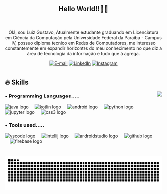 <h2 align="center">Hello World!!👋🏽</h2>

###

<br clear="both">

<p align="center">Olá, sou Luiz Gustavo, Atualmente estudante graduando em Licenciatura em Ciência da Computação pela Universidade Federal da Paraíba - Campus IV, possuo diploma tecnico em Redes de Computadores, me interesso constantemente em expandir horizontes do meu conhecimento no que diz a área de tecnologia da informação e tudo que à agrega. 

<!-- [<h1 align="center"> -->

<div align="center">
  
[![E-mail](https://img.shields.io/badge/-Email-000?style=for-the-badge&logo=microsoft-outlook&logoColor=00ccff&color:FFF)](mailto:luiz.santos@dcx.ufpb.br)
[![LinkedIn](https://img.shields.io/badge/-LinkedIn-000?style=for-the-badge&logo=linkedin&logoColor=00ccff&color:FFF)](https:///www.linkedin.com/in/dutavolg12/)
[![Instagram](https://img.shields.io/badge/-Instagram-000?style=for-the-badge&logo=instagram&logoColor=00ccff&color:FFF)](https://www.instagram.com/dutavo_lg12/)

</div>
<!--</h1>-->

#
<!-- STATUS GITHUB
<div style="text-align: center;" align="center">
  <h3> ___Dutavo's GitHub Stats___ </h3> -->
  
<div align="center">
  <!--<img src="https://github-readme-stats.vercel.app/api?username=Dutavo&hide_title=false&hide_rank=false&show_icons=false&include_all_commits=true&count_private=true&disable_animations=false&theme=github_dark&locale=en&hide_border=false&order=1&custom_title=Dutavo's%20GitHub%20Stats" height="150" alt="stats graph"  />-->
 <!-- <img src="https://github-readme-stats.vercel.app/api/top-langs?username=Dutavo&locale=en&hide_title=false&layout=compact&card_width=320&langs_count=5&theme=github_dark&hide_border=false&order=2" height="150" alt="languages graph"  /> -->

<!-- LINGUAGENS QUE USA
![Top Langs](https://github-readme-stats.vercel.app/api/top-langs/?username=Dutavo&layout=compact&theme=github_dark)
-->

<h2 align="left"> 🔥 Skills </h2>

  <img align="right" height="200" src="https://i.pinimg.com/originals/74/63/59/74635989b770a38189fff31a8ef152ea.gif"  />


<!-- Skills: Programming Languages -->

  <div style="flex-basis: 48%;">
    <div align="left">
    <h3>• Programming Languages.....</h3>
    <div align="left">
      <img src="https://cdn.jsdelivr.net/gh/devicons/devicon/icons/java/java-original.svg" height="40" alt="java logo"  />
      <img width="12" />
      <img src="https://cdn.jsdelivr.net/gh/devicons/devicon/icons/kotlin/kotlin-original.svg" height="40" alt="kotlin logo"  />
      <img width="12" />
      <img src="https://cdn.jsdelivr.net/gh/devicons/devicon/icons/android/android-original.svg" height="40" alt="android logo"  />
      <img width="12" />
      <img src="https://cdn.jsdelivr.net/gh/devicons/devicon/icons/python/python-original.svg" height="40" alt="python logo"  />
      <img width="12" />
      <img src="https://cdn.jsdelivr.net/gh/devicons/devicon/icons/jupyter/jupyter-original.svg" height="40" alt="jupyter logo"  />
      <img width="12" />
      <img src="https://cdn.jsdelivr.net/gh/devicons/devicon/icons/css3/css3-original.svg" height="40" alt="css3 logo"  />
    </div>


  <!-- Skills: Tools & Frameworks -->
  <div style="flex-basis: 48%;">
    <h3>• Tools used.....</h3>
    <div align="left">
      <img src="https://cdn.jsdelivr.net/gh/devicons/devicon/icons/vscode/vscode-original.svg" height="40" alt="vscode logo"  />
      <img width="12" />
      <img src="https://cdn.jsdelivr.net/gh/devicons/devicon/icons/intellij/intellij-original.svg" height="40" alt="intellij logo"  />
      <img width="12" />
      <img src="https://cdn.jsdelivr.net/gh/devicons/devicon/icons/androidstudio/androidstudio-original.svg" height="40" alt="androidstudio logo"  />
      <img width="12" />
      <img src="https://cdn.jsdelivr.net/gh/devicons/devicon/icons/github/github-original.svg" height="40" alt="github logo"  />
      <img width="12" />
      <img src="https://cdn.jsdelivr.net/gh/devicons/devicon/icons/firebase/firebase-plain.svg" height="40" alt="firebase logo"  />
    </div>

###

#
<picture align="center">
  <source media="(prefers-color-scheme: dark)" srcset="https://raw.githubusercontent.com/Dutavo/Dutavo/output/github-contribution-grid-snake-dark.svg">
  <source media="(prefers-color-scheme: light)" srcset="https://raw.githubusercontent.com/Dutavo/Dutavo/output/github-contribution-grid-snake-dark.svg">
  <img align="center" alt="github contribution grid snake animation" src="https://raw.githubusercontent.com/Dutavo/Dutavo/output/github-contribution-grid-snake.svg">
</picture>
